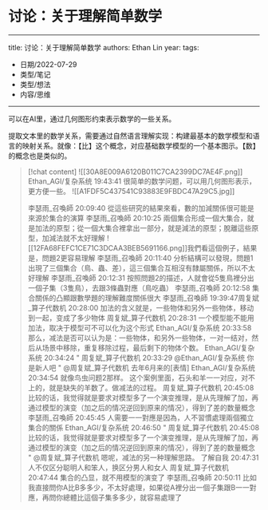# 讨论：关于理解简单数学


---
title: 讨论：关于理解简单数学
authors: Ethan Lin
year:
tags:
  - 日期/2022-07-29 
  - 类型/笔记 
  - 类型/想法 
  - 内容/思维 
---




可以在AI里，通过几何图形约束表示数学的一些关系。

提取文本里的数学关系，需要通过自然语言理解实现：构建最基本的数学模型和语言的映射关系。就像：【比】这个概念，对应基础数学模型的一个基本图示。【数】的概念也是类似的。


> [!chat content]
> ![[30A8E009A6120B011C7CA2399DC7AE4F.png]]
> Ethan_AGI/复杂系统  19:43:41
> 很简单的数学问题，可以用几何图形表示，更方便一些。
> ![[A1FDF5C437541C93883E9FBDC47A29C5.jpg]]
> 
> 李瑟雨_召喚師  20:09:40
> 從這些研究的結果來看，數的加減關係很可能是來源於集合的演算
> 李瑟雨_召喚師  20:10:25
> 兩個集合形成一個大集合，就是加法的原型；從一個大集合裡拿出一部分，就是減法的原型；脫離這些原型，加減法就不太好理解
> ![[12FA68FEFC1CE71C3DCAA3BEB5691166.png]]我們看這個例子，結果是，問題2更容易理解
> 李瑟雨_召喚師  20:11:40
> 分析結構可以發現，問題1出現了三個集合（鳥、蟲、差），這三個集合互相沒有隸屬關係，所以不太好理解
> 李瑟雨_召喚師  20:12:31
> 按照問題2的描述，人就會從5隻鳥裡分出一個子集（3隻鳥），去跟3條蟲對應（鳥吃蟲）
> 李瑟雨_召喚師  20:12:58
> 集合關係的凸顯跟數學題的理解難度關係很大
> 李瑟雨_召喚師  19:39:47周复斌_算子代数机  20:28:00
> 加法的含义就是，一些物体和另外一些物体，移动到一起，变成了多少物体
> 周复斌_算子代数机  20:28:31
> 一个模型能不能用加法，取决于模型可不可以化为这个形式
> Ethan_AGI/复杂系统  20:33:58
> 那么，减法是否可以认为是：一些物体，和另外一些物体，一对一结对，然后从场景中移除，重复移除过程，最后剩下的物体个数。
> Ethan_AGI/复杂系统  20:34:24
> " 周复斌_算子代数机 20:33:29
> @Ethan_AGI/复杂系统 你是新人吧 "
> @周复斌_算子代数机 去年6月来的[表情]
> Ethan_AGI/复杂系统  20:34:54
> 就像鸟虫问题2那样。
> 这个案例里面，石头和羊一一对应，对不上的，就是缺失的羊数了。做减法的过程。
> 周复斌_算子代数机  20:45:08
> 比较的话，我觉得就是要求对模型多了一个演变推理，是从先理解了加，再通过模型的演变（加之后的情况逆回到原来的情况），得到了差的数量概念
> 李瑟雨_召喚師  20:45:45
> 人需要一一對應是因為，人不習慣處理兩個獨立集合的關係
> Ethan_AGI/复杂系统  20:46:50
> " 周复斌_算子代数机 20:45:08
> 比较的话，我觉得就是要求对模型多了一个演变推理，是从先理解了加，再通过模型的演变（加之后的情况逆回到原来的情况），得到了差的数量概念 "
> @周复斌_算子代数机 嗯呢，减法的另一种理解思路。
> 了解自我  20:47:31
> 人不仅区分聪明人和笨人，换区分男人和女人
> 周复斌_算子代数机  20:47:44
> 集合的凸显，就不用模型的演变了
> 李瑟雨_召喚師  20:50:11
> 比如我直接問你A比B多多少，不太好處理，如果從A裡分出一個子集跟B一一對應，再問你總體比這個子集多多少，就容易處理了
> 